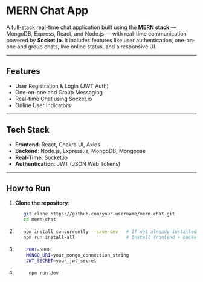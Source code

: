 # MERN Chat App 
A full-stack real-time chat application built using the **MERN stack** — MongoDB, Express, React, and Node.js — with real-time communication powered by **Socket.io**. It includes features like user authentication, one-on-one and group chats, live online status, and a responsive UI.

---
## Features

-  User Registration & Login (JWT Auth)
-  One-on-one and Group Messaging
-  Real-time Chat using Socket.io
-  Online User Indicators
---

##  Tech Stack
- **Frontend**: React, Chakra UI, Axios  
- **Backend**: Node.js, Express.js, MongoDB, Mongoose  
- **Real-Time**: Socket.io  
- **Authentication**: JWT (JSON Web Tokens)  
---

##  How to Run
1. **Clone the repository**:
   ```bash
      git clone https://github.com/your-username/mern-chat.git
      cd mern-chat
   
 2. 
      ```bash
         npm install concurrently --save-dev   # If not already installed
         npm run install-all                   # Install frontend + backend packages

      
 3.   ```bash
          PORT=5000
          MONGO_URI=your_mongo_connection_string
          JWT_SECRET=your_jwt_secret

4.   ```bash
          npm run dev



